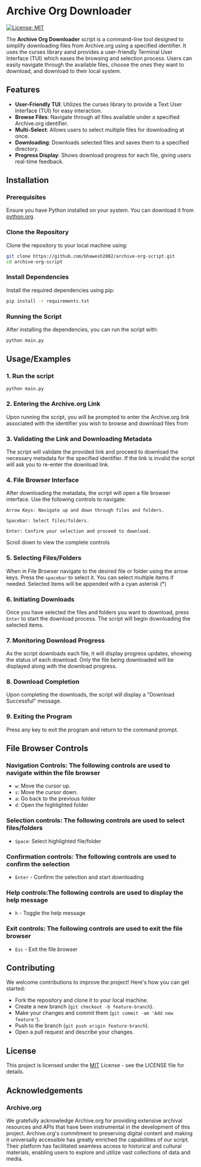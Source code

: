 
# Archive Org Downloader

[![License: MIT](https://img.shields.io/badge/License-MIT-yellow.svg)](https://opensource.org/licenses/MIT)

The **Archive Org Downloader** script is a command-line tool designed to simplify downloading files from Archive.org using a specified identifier. It uses the curses library aand provides a user-friendly Terminal User Interface (TUI) which eases the browsing and selection process. Users can easily navigate through the available files, choose the ones they want to download, and download to their local system.

## Features
- **User-Friendly TUI**: Utilizes the curses library to provide a Text User Interface (TUI) for easy interaction.
- **Browse Files**: Navigate through all files available under a specified Archive.org identifier.
- **Multi-Select**: Allows users to select multiple files for downloading at once.
- **Downloading**: Downloads selected files and saves them to a specified directory.
- **Progress Display**: Shows download progress for each file, giving users real-time feedback.

## Installation

### Prerequisites
Ensure you have Python installed on your system. You can download it from [python.org](https://www.python.org/).

### Clone the Repository
Clone the repository to your local machine using:

```bash
git clone https://github.com/bhawesh2002/archive-org-script.git
cd archive-org-script
```
### Install Dependencies
Install the required dependencies using pip:
```bash
pip install -r requirements.txt
```
### Running the Script
After installing the dependencies, you can run the script with:
```bash
python main.py
```
    
## Usage/Examples

### 1. Run the script
```bash
python main.py
```

### 2. Entering the Archive.org Link
Upon running the script, you will be prompted to enter the Archive.org link associated with the identifier you wish to browse and download files from

### 3. Validating the Link and Downloading Metadata
The script will validate the provided link and proceed to download the necessary metadata for the specified identifier. If the link is invalid the script will ask you to re-enter the download link.

### 4. File Browser Interface
After downloading the metadata, the script will open a file browser interface. Use the following controls to navigate:
```
Arrow Keys: Navigate up and down through files and folders.

Spacebar: Select files/folders.

Enter: Confirm your selection and proceed to download.
```
Scroll down to view the complete controls

### 5. Selecting Files/Folders
When in File Browser navigate to the desired file or folder using the arrow keys. Press the `spacebar` to select it. You can select multiple items if needed. Selected items will be appended with a cyan asterisk (*)

### 6. Initiating Downloads
Once you have selected the files and folders you want to download, press `Enter` to start the download process. The script will begin downloading the selected items.

### 7. Monitoring Download Progress
As the script downloads each file, it will display progress updates, showing the status of each download. Only the file being downloaded will be displayed along with the download progress.

### 8. Download Completion
Upon completing the downloads, the script will display a "Download Successful" message.

### 9. Exiting the Program
Press any key to exit the program and return to the command prompt.

## File Browser Controls
### Navigation Controls: The following controls are used to navigate within the file browser
- `w`: Move the cursor up.
- `s`: Move the cursor down.
- `a`: Go back to the previous folder
- `d`: Open the highlighted folder
### Selection controls: The following controls are used to select files/folders
- `Space`: Select highlighted file/folder 
### Confirmation controls: The following controls are used to confirm the selection
- `Enter` - Confirm the selection and start downloading

### Help controls:The following controls are used to display the help message
- `h` - Toggle the help message

### Exit controls: The following controls are used to exit the file browser
- `Esc` - Exit the file browser

## Contributing

We welcome contributions to improve the project! Here's how you can get started:

- Fork the repository and clone it to your local machine.
- Create a new branch (`git checkout -b feature-branch`).
- Make your changes and commit them (`git commit -am 'Add new feature'`).
- Push to the branch (`git push origin feature-branch`).
- Open a pull request and describe your changes.

## License
This project is licensed under the [MIT](https://choosealicense.com/licenses/mit/) License - see the LICENSE file for details.

## Acknowledgements

### Archive.org
We gratefully acknowledge Archive.org for providing extensive archival resources and APIs that have been instrumental in the development of this project. Archive.org's commitment to preserving digital content and making it universally accessible has greatly enriched the capabilities of our script. Their platform has facilitated seamless access to historical and cultural materials, enabling users to explore and utilize vast collections of data and media.

